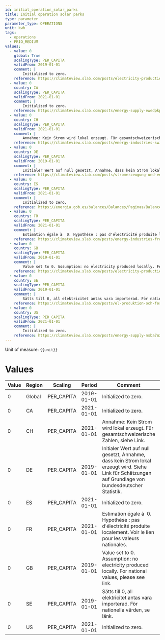 ```yaml
---
id: initial_operation_solar_parks
title: Initial operation solar parks
type: parameter
parameter_type: OPERATIONS
unit: kwh
tags:
  - operations
  - PRIO_MEDIUM
values:
  - value: 0
    global: True
    scalingType: PER_CAPITA
    validFrom: 2019-01-01
    comment: |
        Initialized to zero.
    reference: https://climateview.slab.com/posts/electricity-production-and-consumption-uk-kknqra9l
  - value: 0
    country: CA
    scalingType: PER_CAPITA
    validFrom: 2021-01-01
    comment: |
        Initialized to zero.
    reference: https://climateview.slab.com/posts/energy-supply-ewedpkpo
  - value: 0
    country: CH
    scalingType: PER_CAPITA
    validFrom: 2021-01-01
    comment: |
        Annahme: Kein Strom wird lokal erzeugt. Für gesamtschweizerische Zahlen, siehe Link.
    reference: https://climateview.slab.com/posts/energy-industries-switzerland-735zvzl6
  - value: 0
    country: DE
    scalingType: PER_CAPITA
    validFrom: 2019-01-01
    comment: |
        Initialer Wert auf null gesetzt, Annahme, dass kein Strom lokal erzeugt wird. Siehe Link für Schätzungen auf Grundlage von bundesdeutscher Statistik.
    reference: https://climateview.slab.com/posts/stromerzeugung-und-verbrauch-deutschland-electricity-production-and-consumption-germany-cc9sxc50
  - value: 0
    country: ES
    scalingType: PER_CAPITA
    validFrom: 2021-01-01
    comment: |
        Initialized to zero.
    reference: https://energia.gob.es/balances/Balances/Paginas/Balances.aspx
  - value: 0
    country: FR
    scalingType: PER_CAPITA
    validFrom: 2021-01-01
    comment: |
        Estimation égale à  0. Hypothèse : pas d'électricité produite localement. Voir le lien pour les valeurs nationales.
    reference: https://climateview.slab.com/posts/energy-industries-france-jdab43ho#h9i3u-english
  - value: 0
    country: GB
    scalingType: PER_CAPITA
    validFrom: 2019-01-01
    comment: |
        Value set to 0. Assumption: no electricity produced locally. For national values, please see link.
    reference: https://climateview.slab.com/posts/electricity-production-and-consumption-uk-kknqra9l
  - value: 0
    country: SE
    scalingType: PER_CAPITA
    validFrom: 2019-01-01
    comment: |
        Sätts till 0, all elektricitet antas vara importerad. För nationella värden, se länk.
    reference: https://climateview.slab.com/posts/el-produktion-och-forbrukning-o8or1nvl
  - value: 0
    country: US
    scalingType: PER_CAPITA
    validFrom: 2021-01-01
    comment: |
        Initialized to zero.
    reference: https://climateview.slab.com/posts/energy-supply-nsba7uxn
---
```



Unit of measure: `{{unit}}`


# Values


| Value | Region | Scaling | Period | Comment | Reference |
|-------|--------|---------|--------|---------|-----------|
| 0 | Global | PER_CAPITA | 2019-01-01 | Initialized to zero. | https://climateview.slab.com/posts/electricity-production-and-consumption-uk-kknqra9l |
| 0 | CA | PER_CAPITA | 2021-01-01 | Initialized to zero. | https://climateview.slab.com/posts/energy-supply-ewedpkpo |
| 0 | CH | PER_CAPITA | 2021-01-01 | Annahme: Kein Strom wird lokal erzeugt. Für gesamtschweizerische Zahlen, siehe Link. | https://climateview.slab.com/posts/energy-industries-switzerland-735zvzl6 |
| 0 | DE | PER_CAPITA | 2019-01-01 | Initialer Wert auf null gesetzt, Annahme, dass kein Strom lokal erzeugt wird. Siehe Link für Schätzungen auf Grundlage von bundesdeutscher Statistik. | https://climateview.slab.com/posts/stromerzeugung-und-verbrauch-deutschland-electricity-production-and-consumption-germany-cc9sxc50 |
| 0 | ES | PER_CAPITA | 2021-01-01 | Initialized to zero. | https://energia.gob.es/balances/Balances/Paginas/Balances.aspx |
| 0 | FR | PER_CAPITA | 2021-01-01 | Estimation égale à  0. Hypothèse : pas d'électricité produite localement. Voir le lien pour les valeurs nationales. | https://climateview.slab.com/posts/energy-industries-france-jdab43ho#h9i3u-english |
| 0 | GB | PER_CAPITA | 2019-01-01 | Value set to 0. Assumption: no electricity produced locally. For national values, please see link. | https://climateview.slab.com/posts/electricity-production-and-consumption-uk-kknqra9l |
| 0 | SE | PER_CAPITA | 2019-01-01 | Sätts till 0, all elektricitet antas vara importerad. För nationella värden, se länk. | https://climateview.slab.com/posts/el-produktion-och-forbrukning-o8or1nvl |
| 0 | US | PER_CAPITA | 2021-01-01 | Initialized to zero. | https://climateview.slab.com/posts/energy-supply-nsba7uxn |



